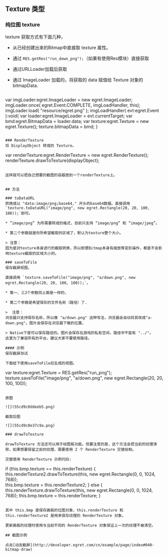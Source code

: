 ## Texture 类型

### 纯位图 texture
texture 获取方式有下面几种，

* 从已经创建出来的Bitmap中直接取 texture 属性。

* 通过 `RES.getRes("run_down_png");`（如果有使用Res模块）直接获取

* 通过URLLoader加载后获取

* 通过 ImageLoader 加载的，将获取的 data 赋值给 Texture 对象的 bitmapData.
 
 	```
var imgLoader:egret.ImageLoader = new egret.ImageLoader;
imgLoader.once( egret.Event.COMPLETE, imgLoadHandler, this); 
imgLoader.load( "resource/egret.png" );
imgLoadHandler( evt:egret.Event ):void{
    var loader:egret.ImageLoader = evt.currentTarget;
    var bmd:egret.BitmapData = loader.data;
    var texture:egret.Texture = new egret.Texture();
    texture.bitmapData = bmd;
}
 ```

### RenderTexture
将 DisplayObject 转成的 Texture。

```
var renderTexture:egret.RenderTexture = new egret.RenderTexture();
renderTexture.drawToTexture(displayObject);
```

这样就可以把自己想要的截图的容器放到一个renderTexture上。


## 方法

### toDataURL
转换成以 "data:image/png;base64," 开头的base64数据。直接调用 `texture.toDataURL("image/png", new egret.Rectangle(20, 20, 100, 100));`即可。

* ”image/png” 为所需要转成的格式，目前只支持 “image/png” 和 “image/jpeg”。

* 第二个参数就是你所希望截取的区域了，默认为texture整个大小。

> 注意：
因为是对texture本身进行的截取转换，所以即便Bitmap本身有缩放等变形操作，都是不会影响texture截取的区域大小的。

### saveToFile
保存截屏视图。

直接调用 `texture.saveToFile("image/png", "a/down.png", new egret.Rectangle(20, 20, 100, 100));`。

* 第一、三2个参数同上面是一样的，

* 第二个参数是希望保存的文件名称（路径）了.

>  注意：
浏览器只支持保存名称，所以像 "a/down.png" 这种写法，浏览器会自动将其改成"a-down.png"。图片会保存在浏览器下载的位置。

> Native下是可以保存路径的。图片会保存在游戏的私有空间，路径中不能有 "../"。
这里为了兼容所有的平台，建议大家不要使用路径。

#### 示例
保存截屏测试

下面给下使用saveToFile后生成的视图。

```
var texture:egret.Texture = RES.getRes("run_png");
texture.saveToFile("image/png", "a/down.png", new egret.Rectangle(20, 20, 100, 100));
```

原图

![](55cd9c0ddeeb5.png)

截取后图

![](55cd9c0e37c9a.png)

### drawToTexture

drawToTexture 方法还可以用于绘图板功能。但要注意的是，这个方法会把当前的纹理清除，如果想要保留之前的纹理，需要使用 2 个 RenderTexture 交替绘制。

交替使用 RenderTexture 示例代码:

```
if (this.bmp.texture == this.renderTexture) {
    this.renderTexture2.drawToTexture(this, new egret.Rectangle(0, 0, 1024, 768));   
    this.bmp.texture = this.renderTexture2;
} else {
    this.renderTexture.drawToTexture(this, new egret.Rectangle(0, 0, 1024, 768)); 
    this.bmp.texture = this.renderTexture;
}
```

其中 this.bmp 是保存画板的位图对象，this.renderTexture 和 this.renderTexture2 是用来保存纹理的 RenderTexture 对象。

更新画板的纹理时使用与当前不同的 RenderTexture 对象保证上一次的纹理不被清空。

## 截图示例

点击[动态截屏](http://developer.egret.com/cn/example/page/index#040-bitmap-draw)
